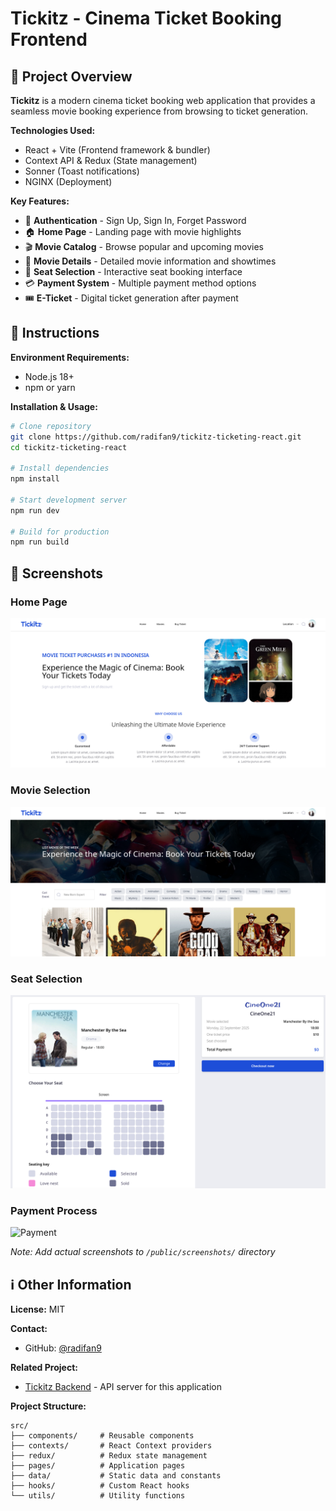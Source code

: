 # Tickitz - Cinema Ticket Booking Frontend

## 📖 Project Overview

**Tickitz** is a modern cinema ticket booking web application that provides a seamless movie booking experience from browsing to ticket generation.

**Technologies Used:**
- React + Vite (Frontend framework & bundler)
- Context API & Redux (State management)
- Sonner (Toast notifications)
- NGINX (Deployment)

**Key Features:**
- 🔐 **Authentication** - Sign Up, Sign In, Forget Password
- 🏠 **Home Page** - Landing page with movie highlights
- 🎬 **Movie Catalog** - Browse popular and upcoming movies
- 📄 **Movie Details** - Detailed movie information and showtimes
- 🎫 **Seat Selection** - Interactive seat booking interface
- 💳 **Payment System** - Multiple payment method options
- 🎟️ **E-Ticket** - Digital ticket generation after payment

## 🚀 Instructions

**Environment Requirements:**
- Node.js 18+ 
- npm or yarn

**Installation & Usage:**
```bash
# Clone repository
git clone https://github.com/radifan9/tickitz-ticketing-react.git
cd tickitz-ticketing-react

# Install dependencies
npm install

# Start development server
npm run dev

# Build for production
npm run build
```

## 📱 Screenshots

### Home Page
![Home Page](./public/screenshots/home.png)

### Movie Selection
![Movie List](./public/screenshots/movies.png)

### Seat Selection
![Seat Selection](./public/screenshots/seats.png)

### Payment Process
![Payment](./public/screenshots/payment.png)

*Note: Add actual screenshots to `/public/screenshots/` directory*

## ℹ️ Other Information

**License:** MIT

**Contact:** 
- GitHub: [@radifan9](https://github.com/radifan9)

**Related Project:**
- [Tickitz Backend](https://github.com/radifan9/tickitz-ticketing-backend) - API server for this application

**Project Structure:**
```
src/
├── components/     # Reusable components
├── contexts/       # React Context providers
├── redux/          # Redux state management
├── pages/          # Application pages
├── data/           # Static data and constants
├── hooks/          # Custom React hooks
└── utils/          # Utility functions
```